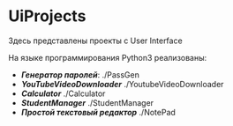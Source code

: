 # UiProjects

Здесь представлены проекты с User Interface

На языке программирования Python3 реализованы:

* __*Генератор паролей*__: ./PassGen
* __*YouTubeVideoDownloader*__ ./YoutubeVideoDownloader
* __*Calculator*__ ./Calculator
* __*StudentManager*__ ./StudentManager
* __*Простой текстовый редактор*__ ./NotePad
